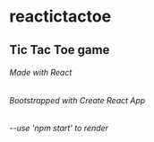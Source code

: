 # reactictactoe

## Tic Tac Toe game 

###### Made with React

###### Bootstrapped with Create React App

###### --use 'npm start' to render